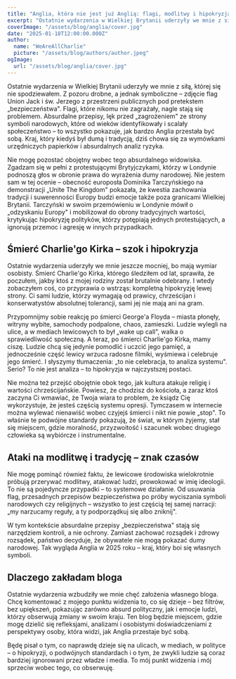 ```yaml
---
title: "Anglia, która nie jest już Anglią: flagi, modlitwy i hipokryzja w praktyce"
excerpt: "Ostatnie wydarzenia w Wielkiej Brytanii uderzyły we mnie z siłą, której się nie spodziewałem. Z pozoru drobne, a jednak symboliczne – zdjęcie flag Union Jack i św. Jerzego z przestrzeni publicznych pod pretekstem „bezpieczeństwa"."
coverImage: "/assets/blog/anglia/cover.jpg"
date: "2025-01-18T12:00:00.000Z"
author:
  name: "WeAreAllCharlie"
  picture: "/assets/blog/authors/author.jpeg"
ogImage:
  url: "/assets/blog/anglia/cover.jpg"
---
```


Ostatnie wydarzenia w Wielkiej Brytanii uderzyły we mnie z siłą, której się nie spodziewałem. Z pozoru drobne, a jednak symboliczne – zdjęcie flag Union Jack i św. Jerzego z przestrzeni publicznych pod pretekstem „bezpieczeństwa". Flagi, które nikomu nie zagrażały, nagle stają się problemem. Absurdalne przepisy, lęk przed „zagrożeniem" ze strony symboli narodowych, które od wieków identyfikowały i scalały społeczeństwo – to wszystko pokazuje, jak bardzo Anglia przestała być sobą. Kraj, który kiedyś był dumą i tradycją, dziś chowa się za wymówkami urzędniczych papierków i absurdalnych analiz ryzyka.

Nie mogę pozostać obojętny wobec tego absurdalnego widowiska. Zgadzam się w pełni z protestującymi Brytyjczykami, którzy w Londynie podnoszą głos w obronie prawa do wyrażenia dumy narodowej. Nie jestem sam w tej ocenie – obecność europosła Dominika Tarczyńskiego na demonstracji „Unite The Kingdom" pokazała, że kwestia zachowania tradycji i suwerenności Europy budzi emocje także poza granicami Wielkiej Brytanii. Tarczyński w swoim przemówieniu w Londynie mówił o „odzyskaniu Europy" i mobilizował do obrony tradycyjnych wartości, krytykując hipokryzję polityków, którzy potępiają jednych protestujących, a ignorują przemoc i agresję w innych przypadkach.

## Śmierć Charlie'go Kirka – szok i hipokryzja

Ostatnie wydarzenia uderzyły we mnie jeszcze mocniej, bo mają wymiar osobisty. Śmierć Charlie'go Kirka, którego śledziłem od lat, sprawiła, że poczułem, jakby ktoś z mojej rodziny został brutalnie odebrany. I wtedy zobaczyłem coś, co przyprawia o wstrząs: kompletną hipokryzję lewej strony. Ci sami ludzie, którzy wymagają od prawicy, chrześcijan i konserwatystów absolutnej tolerancji, sami jej nie mają ani na gram.

Przypomnijmy sobie reakcję po śmierci George'a Floyda – miasta płonęły, witryny wybite, samochody podpalone, chaos, zamieszki. Ludzie wylegli na ulice, a w mediach lewicowych to był „wake up call", walka o sprawiedliwość społeczną. A teraz, po śmierci Charlie'go Kirka, mamy ciszę. Ludzie chcą się jedynie pomodlić i uczcić jego pamięć, a jednocześnie część lewicy wrzuca radosne filmiki, wyśmiewa i celebruje jego śmierć. I słyszymy tłumaczenia: „to nie celebracja, to analiza systemu". Serio? To nie jest analiza – to hipokryzja w najczystszej postaci.

Nie można też przejść obojętnie obok tego, jak kultura atakuje religię i wartości chrześcijańskie. Powiesz, że chodzisz do kościoła, a zaraz ktoś zaczyna Ci wmawiać, że Twoja wiara to problem, że ksiądz Cię wykorzystuje, że jesteś częścią systemu opresji. Tymczasem w internecie można wylewać nienawiść wobec czyjejś śmierci i nikt nie powie „stop". To właśnie te podwójne standardy pokazują, że świat, w którym żyjemy, stał się miejscem, gdzie moralność, przyzwoitość i szacunek wobec drugiego człowieka są wybiórcze i instrumentalne.

## Ataki na modlitwę i tradycję – znak czasów

Nie mogę pominąć również faktu, że lewicowe środowiska wielokrotnie próbują przerywać modlitwy, atakować ludzi, prowokować w imię ideologii. To nie są pojedyncze przypadki – to systemowe działanie. Od usuwania flag, przesadnych przepisów bezpieczeństwa po próby wyciszania symboli narodowych czy religijnych – wszystko to jest częścią tej samej narracji: „my narzucamy reguły, a ty podporządkuj się albo zniknij".

W tym kontekście absurdalne przepisy „bezpieczeństwa" stają się narzędziem kontroli, a nie ochrony. Zamiast zachować rozsądek i zdrowy rozsądek, państwo decyduje, że obywatele nie mogą pokazać dumy narodowej. Tak wygląda Anglia w 2025 roku – kraj, który boi się własnych symboli.

## Dlaczego zakładam bloga

Ostatnie wydarzenia wzbudziły we mnie chęć założenia własnego bloga. Chcę komentować z mojego punktu widzenia to, co się dzieje – bez filtrów, bez upiększeń, pokazując zarówno absurd polityczny, jak i emocje ludzi, którzy obserwują zmiany w swoim kraju. Ten blog będzie miejscem, gdzie mogę dzielić się refleksjami, analizami i osobistymi doświadczeniami z perspektywy osoby, która widzi, jak Anglia przestaje być sobą.

Będę pisał o tym, co naprawdę dzieje się na ulicach, w mediach, w polityce – o hipokryzji, o podwójnych standardach i o tym, że zwykli ludzie są coraz bardziej ignorowani przez władze i media. To mój punkt widzenia i mój sprzeciw wobec tego, co obserwuję.
